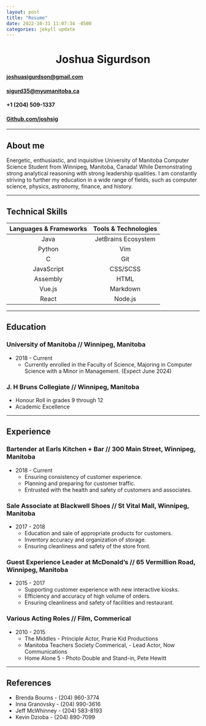 ```yaml
---
layout: post
title: "Resume"
date: 2022-10-31 11:07:34 -0500
categories: jekyll update
---
```


# <center> <b>Joshua Sigurdson</b> </center>

#### joshuasigurdson@gmail.com

#### sigurd35@myumanitoba.ca

#### +1 (204) 509-1337

#### [Github.com/joshsig](https://github.com/joshsig)

---

## <b>About me</b>

Energetic, enthusiastic, and inquisitive University of Manitoba Computer Science Student from Winnipeg, Manitoba, Canada! While Demonstrating strong analytical reasoning with strong leadership qualities. I am constantly striving to further my education in a wide range of fields, such as computer science, physics, astronomy, finance, and history.

---

## <b>Technical Skills</b>

| Languages & Frameworks | Tools & Technologies |
| :--------------------: | :------------------: |
|          Java          | JetBrains Ecosystem  |
|         Python         |         Vim          |
|           C            |         Git          |
|       JavaScript       |       CSS/SCSS       |
|        Assembly        |         HTML         |
|         Vue.js         |       Markdown       |
|         React          |       Node.js        |

---

## <b>Education</b>

### <b>University of Manitoba</b> // Winnipeg, Manitoba

- 2018 - Current
  - Currently enrolled in the Faculty of Science, Majoring in Computer Science with a Minor in Management. (Expect June 2024)

### <b>J. H Bruns Collegiate</b> // Winnipeg, Manitoba

- Honour Roll in grades 9 through 12
- Academic Excellence

---

## <b>Experience</b>

### <b>Bartender at Earls Kitchen + Bar</b> // 300 Main Street, Winnipeg, Manitoba

- 2018 - Current
  - Ensuring consistency of customer experience.
  - Planning and preparing for customer traffic.
  - Entrusted with the health and safety of customers and associates.

### <b>Sale Associate at Blackwell Shoes</b> // St Vital Mall, Winnipeg, Manitoba

- 2017 - 2018
  - Education and sale of appropriate products for customers.
  - Inventory accuracy and organization of storage.
  - Ensuring cleanliness and safety of the store front.

### <b>Guest Experience Leader at McDonald’s</b> // 65 Vermillion Road, Winnipeg, Manitoba

- 2015 - 2017
  - Supporting customer experience with new interactive kiosks.
  - Efficiency and accuracy of high volume of orders.
  - Ensuring cleanliness and safety of facilities and restaurant.

### <b>Various Acting Roles</b> // Film, Commerical

- 2010 - 2015
  - The Middles - Principle Actor, Prarie Kid Productions
  - Manitoba Teachers Society Commerical, - Lead Actor, Now Communications
  - Home Alone 5 - Photo Double and Stand-in, Pete Hewitt

---

## <b>References</b>

- Brenda Bourns - (204) 960-3774
- Inna Granovsky - (204) 990-3616
- Jeff McWhinney - (204) 583-8193
- Kevin Dzioba - (204) 890-7099
